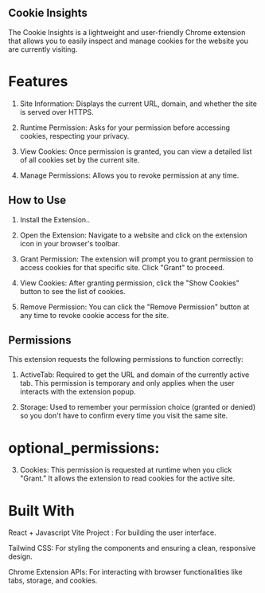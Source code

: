 ## Cookie Insights
The Cookie Insights is a lightweight and user-friendly Chrome extension that allows you to easily inspect and manage cookies for the website you are currently visiting.

# Features
1. Site Information: Displays the current URL, domain, and whether the site is served over HTTPS.

2. Runtime Permission: Asks for your permission before accessing cookies, respecting your privacy.

3. View Cookies: Once permission is granted, you can view a detailed list of all cookies set by the current site.

4. Manage Permissions: Allows you to revoke permission at any time.

## How to Use
1. Install the Extension..

2. Open the Extension: Navigate to a website and click on the extension icon in your browser's toolbar.

3. Grant Permission: The extension will prompt you to grant permission to access cookies for that specific site. Click "Grant" to proceed.

4. View Cookies: After granting permission, click the "Show Cookies" button to see the list of cookies.

5. Remove Permission: You can click the "Remove Permission" button at any time to revoke cookie access for the site.

## Permissions
This extension requests the following permissions to function correctly:

1. ActiveTab: Required to get the URL and domain of the currently active tab. This permission is temporary and only applies when the user interacts with the extension popup.

2. Storage: Used to remember your permission choice (granted or denied) so you don't have to confirm every time you visit the same site.

# optional_permissions:

3. Cookies: This permission is requested at runtime when you click "Grant." It allows the extension to read cookies for the active site.


# Built With
React + Javascript Vite Project : For building the user interface.

Tailwind CSS: For styling the components and ensuring a clean, responsive design.

Chrome Extension APIs: For interacting with browser functionalities like tabs, storage, and cookies.